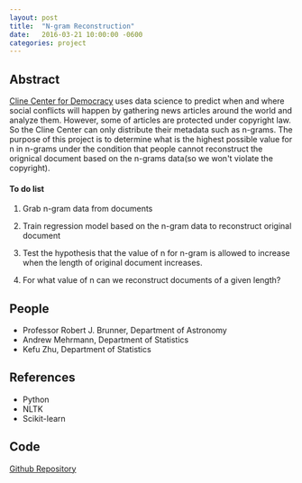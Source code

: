 ```yaml
---
layout: post
title:  "N-gram Reconstruction"
date:   2016-03-21 10:00:00 -0600
categories: project
---
```


## Abstract

[Cline Center for Democracy](http://www.clinecenter.illinois.edu/) uses data science to predict when and where social conflicts will happen by gathering news articles around the world and analyze them. However, some of articles are protected under copyright law. So the Cline Center can only distribute their metadata such as n-grams. The purpose of this project is to determine what is the highest possible value for n in n-grams under the condition that people cannot reconstruct the orignical document based on the n-grams data(so we won't violate the copyright).

#### To do list

1. Grab n-gram data from documents

2. Train regression model based on the n-gram data to reconstruct original document

3. Test the hypothesis that the value of n for n-gram is allowed to increase when the length of original document increases.

4. For what value of n can we reconstruct documents of a given length?

## People

* Professor Robert J. Brunner, Department of Astronomy 
* Andrew Mehrmann, Department of Statistics
* Kefu Zhu, Department of Statistics


## References

* Python
* NLTK
* Scikit-learn

## Code

[Github Repository](https://github.com/kfz0131/Statistics/blob/master/N-gram%20Reconstruction%20Project.ipynb)


